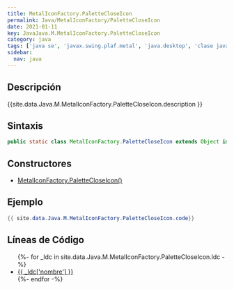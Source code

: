 ```yaml
---
title: MetalIconFactory.PaletteCloseIcon
permalink: Java/MetalIconFactory/PaletteCloseIcon
date: 2021-01-11
key: JavaJava.M.MetalIconFactory.PaletteCloseIcon
category: java
tags: ['java se', 'javax.swing.plaf.metal', 'java.desktop', 'clase java', 'Java 1.3']
sidebar: 
  nav: java
---
```


## Descripción
{{site.data.Java.M.MetalIconFactory.PaletteCloseIcon.description }}

## Sintaxis
~~~java
public static class MetalIconFactory.PaletteCloseIcon extends Object implements Icon, UIResource, Serializable
~~~

## Constructores
* [MetalIconFactory.PaletteCloseIcon()](/Java/MetalIconFactory/PaletteCloseIcon/MetalIconFactory/PaletteCloseIcon/)

## Ejemplo
~~~java
{{ site.data.Java.M.MetalIconFactory.PaletteCloseIcon.code}}
~~~

## Líneas de Código
<ul>
{%- for _ldc in site.data.Java.M.MetalIconFactory.PaletteCloseIcon.ldc -%}
   <li>
       <a href="{{_ldc['url'] }}">{{ _ldc['nombre'] }}</a>
   </li>
{%- endfor -%}
</ul>
